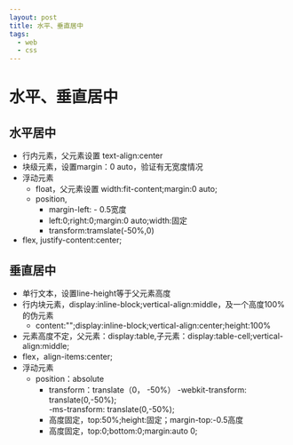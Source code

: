 ```yaml
---
layout: post
title: 水平、垂直居中
tags:
  - web
  - css
---
```


# 水平、垂直居中

## 水平居中

- 行内元素，父元素设置 text-align:center
- 块级元素，设置margin：0 auto，验证有无宽度情况
- 浮动元素
  - float，父元素设置 width:fit-content;margin:0 auto;
  - position, 
    - margin-left: - 0.5宽度
    - left:0;right:0;margin:0 auto;width:固定
    - transform:tramslate(-50%,0)
- flex, justify-content:center;

## 垂直居中

- 单行文本，设置line-height等于父元素高度
- 行内块元素，display:inline-block;vertical-align:middle，及一个高度100%的伪元素
  - content:"";display:inline-block;vertical-align:center;height:100%
- 元素高度不定，父元素：display:table,子元素：display:table-cell;vertical-align:middle;
- flex，align-items:center;
- 浮动元素
  - position：absolute
    - transform：translate（0， -50%）
      -webkit-transform: translate(0,-50%);  
      -ms-transform: translate(0,-50%);
    - 高度固定，top:50%;height:固定；margin-top:-0.5高度
    - 高度固定，top:0;bottom:0;margin:auto 0;
